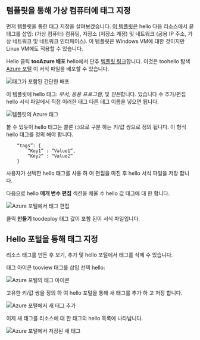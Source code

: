 


## <a name="tagging-a-virtual-machine-through-templates"></a>템플릿을 통해 가상 컴퓨터에 태그 지정
먼저 템플릿을 통한 태그 지정을 살펴보겠습니다. [이 템플릿은](https://github.com/Azure/azure-quickstart-templates/tree/master/101-vm-tags) hello 다음 리소스에서 끝 태그를 삽입: (가상 컴퓨터) 컴퓨팅, 저장소 (저장소 계정) 및 네트워크 (공용 IP 주소, 가상 네트워크 및 네트워크 인터페이스). 이 템플릿은 Windows VM에 대한 것이지만 Linux VM에도 적용할 수 있습니다.

Hello 클릭 **tooAzure 배포** hello에서 단추 [템플릿 링크](https://github.com/Azure/azure-quickstart-templates/tree/master/101-vm-tags)합니다. 이것은 toohello 탐색 [Azure 포털](https://portal.azure.com/) 이 서식 파일을 배포할 수 있습니다.

![태그가 포함된 간단한 배포](./media/virtual-machines-common-tag/deploy-to-azure-tags.png)

이 템플릿에 hello 태그: *부서*, *응용 프로그램*, 및 *만든*합니다. 있습니다 수 추가/편집 hello 서식 파일에서 직접 이러한 태그 다른 태그 이름을 넣으면 됩니다.

![템플릿의 Azure 태그](./media/virtual-machines-common-tag/azure-tags-in-a-template.png)

볼 수 있듯이 hello 태그는 콜론 (:)으로 구분 하는 키/값 쌍으로 정의 됩니다. 이 형식 hello 태그를 정의 해야 합니다.

        “tags”: {
            “Key1” : ”Value1”,
            “Key2” : “Value2”
        }

사용자가 선택한 hello 태그를 사용 하 여 편집을 마친 후 hello 서식 파일을 저장 합니다.

다음으로 hello **매개 변수 편집** 섹션을 채울 수 hello 값 태그에 대 한 합니다.

![Azure 포털에서 태그 편집](./media/virtual-machines-common-tag/edit-tags-in-azure-portal.png)

클릭 **만들기** toodeploy 태그 값이 포함 된이 서식 파일입니다.

## <a name="tagging-through-hello-portal"></a>Hello 포털을 통해 태그 지정
리소스 태그를 만든 후 보기, 추가 및 hello 포털에서 태그를 삭제 수 있습니다.

태그 아이콘 tooview 태그를 삽입 선택 hello:

![Azure 포털의 태그 아이콘](./media/virtual-machines-common-tag/azure-portal-tags-icon.png)

고유한 키/값 쌍을 정의 하 여 hello 포털을 통해 새 태그를 추가 하 고 저장 합니다.

![Azure 포털에서 새 태그 추가](./media/virtual-machines-common-tag/azure-portal-add-new-tag.png)

이제 새 태그를 리소스에 대 한 태그의 hello 목록에 나타납니다.

![Azure 포털에서 저장된 새 태그](./media/virtual-machines-common-tag/azure-portal-saved-new-tag.png)

